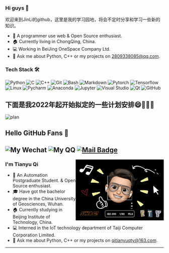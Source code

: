 ### Hi guys 👋
欢迎来到JinLi的github，这里是我的学习园地，将会不定时分享和学习一些新的知识。

<!--
**FakeItUtillMakeIt/FakeItUtillMakeIt** is a ✨ _special_ ✨ repository because its `README.md` (this file) appears on your GitHub profile.

Here are some ideas to get you started:
-->
- 💁 A programmer use web & Open Source enthusiast.
- 🏠 Currently living in ChongQing, China.
- 💻 Working in BeiJing OneSpace Company Ltd.
- 📝 Ask me about Python, C++ or my projects on [2809338085@qq.com](mailto:2809338085@qq.com).

### Tech Stack 🛠

![Python](https://img.shields.io/badge/-Python-333333?style=flat&logo=Python&logoColor=1E90FF&color=483D8B)
![C](https://img.shields.io/badge/-C-333333?style=flat&logo=C&logoColor=FFA500&color=483D8B)
![C++](https://img.shields.io/badge/-C++-333333?style=flat&logo=cplusplus&logoColor=00BFFF&color=483D8B)
![Git](https://img.shields.io/badge/-Git-333333?style=flat&logo=git&color=483D8B)
![Bash](https://img.shields.io/badge/-Bash-333333?style=flat&logo=iTerm2&color=483D8B&logoColor=FFFFFF)
![Markdown](https://img.shields.io/badge/-Markdown-333333?style=flat&logo=markdown&color=483D8B)
![Pytorch](https://img.shields.io/badge/-Pytorch-333333?style=flat&logo=Pytorch&color=483D8B)
![Tensorflow](https://img.shields.io/badge/-Tensorflow-333333?style=flat&logo=Tensorflow&color=483D8B)
![Linux](https://img.shields.io/badge/-Linux-333333?style=flat&logo=Linux&logoColor=FCC624&color=483D8B)
![Pycharm](https://img.shields.io/badge/-Pycharm-333333?style=flat&logo=PyCharm&logoColor=FFFFFF&color=483D8B)
![Anaconda](https://img.shields.io/badge/-Anaconda-333333?style=flat&logo=Anaconda&color=483D8B)
![Jupyter](https://img.shields.io/badge/-Jupyter-333333?style=flat&logo=Jupyter&color=483D8B)
![Visual Studio](https://img.shields.io/badge/-VisualStudio-333333?style=flat&logo=VisualStudio&color=483D8B)
![Qt](https://img.shields.io/badge/-Qt-333333?style=flat&logo=Qt&color=483D8B)
![GitHub](https://img.shields.io/badge/-GitHub-333333?style=flat&logo=github&color=483D8B)


## 下面是我2022年起开始拟定的一些计划安排😄👋👋👋
![plan](https://user-images.githubusercontent.com/30925114/151509933-2eee8311-def5-468f-b70a-5716aff61ca5.png)

## Hello GitHub Fans 👋

![My Wechat](https://img.shields.io/badge/WeChat-Qitianyujqk-red?style=flat&logo=WeChat)
![My QQ](https://img.shields.io/badge/QQ-1124351512-red?style=flat&logo=TencentQQ&logoColor=FFD700)
[![Mail Badge](https://img.shields.io/badge/Mail-qitianyuqty@163.com-red?style=flat&logo=Minutemailer&logoColor=white&link=mailto:qitianyuqty@163.com)](mailto:qitianyuqty@163.com)
---
<img align="right" src="https://github.com/QiTianyu-0403/QiTianyu-0403/blob/main/1.jpeg" width="280"/>

### I'm Tianyu Qi

- 💁 An Automation Postgraduate Student. & Open Source enthusiast.
- 🎓 Have got the bachelor degree in the China University of Geosciences, Wuhan.
- 🏠 Currently studying in Beijing Institute of Technology, China.
- 💻 Interned in the IoT technology department of Taiji Computer Corporation Limited.
- 📝 Ask me about Python, C++ or my projects on [qitianyuqty@163.com](mailto:qitianyuqty@163.com).
---

